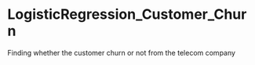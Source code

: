 # LogisticRegression_Customer_Churn
Finding whether the customer churn or not from the telecom company
